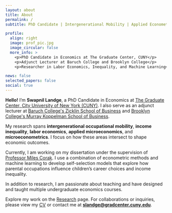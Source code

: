```yaml
---
layout: about
title: About
permalink: /
subtitle: PhD Candidate | Intergenerational Mobility | Applied Econometrics

profile:
  align: right
  image: prof_pic.jpg
  image_circular: false
  more_info: >
    <p>PhD Candidate in Economics at The Graduate Center, CUNY</p>
    <p>Adjunct Lecturer at Baruch College and Brooklyn College</p>
    <p>Researcher in Labor Economics, Inequality, and Machine Learning</p>

news: false
selected_papers: false
social: true
---
```


**Hello!** I’m **Swapnil Landge**, a PhD Candidate in Economics at [The Graduate Center, City University of New York (CUNY)](https://www.gc.cuny.edu/). I also serve as an adjunct lecturer at [Baruch College's Zicklin School of Business](https://www.baruch.cuny.edu/) and [Brooklyn College's Murray Koppelman School of Business](https://www.brooklyn.edu/).

My research spans **intergenerational occupational mobility**, **income inequality**, **labor economics**, **applied microeconomics**, and **microeconometrics**. I focus on how these areas intersect to shape economic outcomes.

Currently, I am working on my dissertation under the supervision of [Professor Miles Corak](https://milescorak.com/about/). I use a combination of econometric methods and machine learning to develop self-selection models that explore how parental occupations influence children’s career choices and income inequality.

In addition to research, I am passionate about teaching and have designed and taught multiple undergraduate economics courses.

Explore my work on the [Research](https://swapnillandge.com/Research/) page. For collaborations or inquiries, please view my [CV](https://swapnillandge.com/assets/pdf/Swapnil_Landge_CV.pdf) or contact me at **slandge@gradcenter.cuny.edu**.
